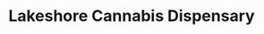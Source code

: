 ---
title: "Lakeshore Cannabis Dispensary"
url: /edgewater/lakeshore-cannabis-dispensary/
shop: Hanf
---